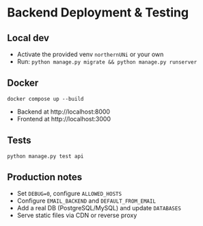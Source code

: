 # Backend Deployment & Testing

## Local dev
- Activate the provided venv `northernUNi` or your own
- Run: `python manage.py migrate && python manage.py runserver`

## Docker
```
docker compose up --build
```
- Backend at http://localhost:8000
- Frontend at http://localhost:3000

## Tests
```
python manage.py test api
```

## Production notes
- Set `DEBUG=0`, configure `ALLOWED_HOSTS`
- Configure `EMAIL_BACKEND` and `DEFAULT_FROM_EMAIL`
- Add a real DB (PostgreSQL/MySQL) and update `DATABASES`
- Serve static files via CDN or reverse proxy

